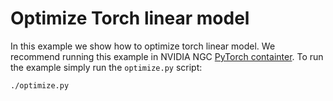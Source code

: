<!--
Copyright (c) 2021-2023, NVIDIA CORPORATION. All rights reserved.

Licensed under the Apache License, Version 2.0 (the "License");
you may not use this file except in compliance with the License.
You may obtain a copy of the License at

    http://www.apache.org/licenses/LICENSE-2.0

Unless required by applicable law or agreed to in writing, software
distributed under the License is distributed on an "AS IS" BASIS,
WITHOUT WARRANTIES OR CONDITIONS OF ANY KIND, either express or implied.
See the License for the specific language governing permissions and
limitations under the License.
-->

# Optimize Torch linear model

In this example we show how to optimize torch linear model. We recommend running this example in NVIDIA NGC [PyTorch containter](https://catalog.ngc.nvidia.com/orgs/nvidia/containers/pytorch). To run the example simply run the `optimize.py` script:

```bash
./optimize.py
```